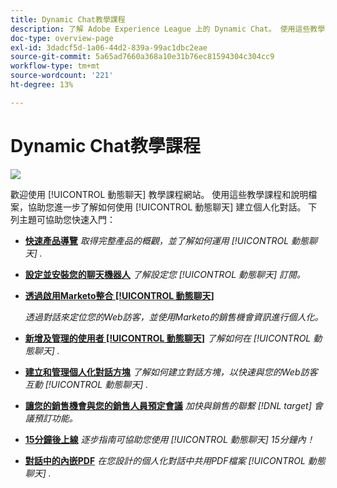 ```yaml
---
title: Dynamic Chat教學課程
description: 了解 Adobe Experience League 上的 Dynamic Chat。 使用這些教學課程與文件來更了解如何使用 Dynamic Chat 建立個人化的對話。
doc-type: overview-page
exl-id: 3dadcf5d-1a06-44d2-839a-99ac1dbc2eae
source-git-commit: 5a65ad7660a368a10e31b76ec81594304c304cc9
workflow-type: tm+mt
source-wordcount: '221'
ht-degree: 13%

---
```


# Dynamic Chat教學課程

![](assets/dynamic-chat-header.png)

歡迎使用 [!UICONTROL 動態聊天]  教學課程網站。 使用這些教學課程和說明檔案，協助您進一步了解如何使用 [!UICONTROL 動態聊天]  建立個人化對話。 下列主題可協助您快速入門：

* **[快速產品導覽](product-tour.md)**
   *取得完整產品的概觀，並了解如何運用 [!UICONTROL 動態聊天] .*
* **[設定並安裝您的聊天機器人](setup.md)**
   *了解設定您 [!UICONTROL 動態聊天]  訂閱。*
* **[透過啟用Marketo整合 [!UICONTROL 動態聊天]](marketo-integration.md)**

   *透過對話來定位您的Web訪客，並使用Marketo的銷售機會資訊進行個人化。*
* **[新增及管理的使用者 [!UICONTROL 動態聊天]](user-management.md)**
   *了解如何在 [!UICONTROL 動態聊天] .*
* **[建立和管理個人化對話方塊](dialogue-management.md)**
   *了解如何建立對話方塊，以快速與您的Web訪客互動 [!UICONTROL 動態聊天] .*
* **[讓您的銷售機會與您的銷售人員預定會議](meeting-booking.md)**
   *加快與銷售的聯繫 [!DNL target] 會議預訂功能。*
* **[15分鐘後上線](go-live-in-15-minutes.md)**
   *逐步指南可協助您使用 [!UICONTROL 動態聊天]  15分鐘內！*
* **[對話中的內嵌PDF](document-cloud-integration.md)**
   *在您設計的個人化對話中共用PDF檔案 [!UICONTROL 動態聊天] .*


